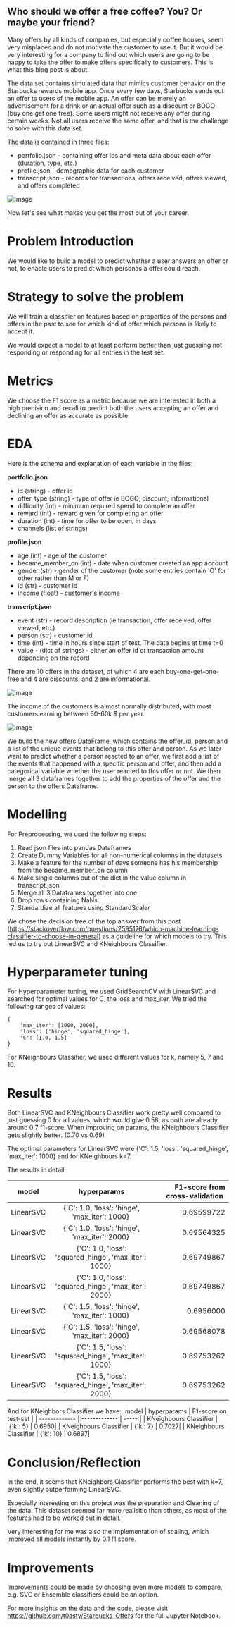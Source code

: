 ## Who should we offer a free coffee? You? Or maybe your friend?

Many offers by all kinds of companies, but especially coffee houses, seem very misplaced and do not motivate the customer to use it. 
But it would be very interesting for a company to find out which users are going to be happy to take the offer to make offers specifically to customers. This is what this blog post is about. 

The data set contains simulated data that mimics customer behavior on the Starbucks rewards mobile app. Once every few days, Starbucks sends out an offer to users of the mobile app. An offer can be merely an advertisement for a drink or an actual offer such as a discount or BOGO (buy one get one free). Some users might not receive any offer during certain weeks. Not all users receive the same offer, and that is the challenge to solve with this data set.

The data is contained in three files:

* portfolio.json - containing offer ids and meta data about each offer (duration, type, etc.)
* profile.json - demographic data for each customer
* transcript.json - records for transactions, offers received, offers viewed, and offers completed


![Image](coffee-2608864_1920.jpeg)

Now let's see what makes you get the most out of your career.

# Problem Introduction

We would like to build a model to predict whether a user answers an offer or not, to enable users to predict which personas a offer could reach. 

# Strategy to solve the problem

We will train a classifier on features based on properties of the persons and offers in the past to see for which kind of offer which persona is likely to accept it. 

We would expect a model to at least perform better than just guessing not responding or responding for all entries in the test set.

# Metrics

We choose the F1 score as a metric because we are interested in both a high precision and recall to predict both the users accepting an offer and declining an offer as accurate as possible.

# EDA

Here is the schema and explanation of each variable in the files:

**portfolio.json**
* id (string) - offer id
* offer_type (string) - type of offer ie BOGO, discount, informational
* difficulty (int) - minimum required spend to complete an offer
* reward (int) - reward given for completing an offer
* duration (int) - time for offer to be open, in days
* channels (list of strings)

**profile.json**
* age (int) - age of the customer 
* became_member_on (int) - date when customer created an app account
* gender (str) - gender of the customer (note some entries contain 'O' for other rather than M or F)
* id (str) - customer id
* income (float) - customer's income

**transcript.json**
* event (str) - record description (ie transaction, offer received, offer viewed, etc.)
* person (str) - customer id
* time (int) - time in hours since start of test. The data begins at time t=0
* value - (dict of strings) - either an offer id or transaction amount depending on the record

There are 10 offers in the dataset, of which 4 are each buy-one-get-one-free and 4 are discounts, and 2 are informational. 

![image](https://user-images.githubusercontent.com/32015957/132355242-fdebc651-07da-434a-8415-16fb9e031e6d.png)

The income of the customers is almost normally distributed, with most customers earning between 50-60k $ per year.

![image](https://user-images.githubusercontent.com/32015957/132355294-ef56b4e0-91f5-4468-a43c-cb65ef56f2c9.png)

We build the new offers DataFrame, which contains the offer_id, person and a list of the unique events that belong to this offer and person. As we later want to predict whether a person reacted to an offer, we first add a list of the events that happened with a specific person and offer, and then add a categorical variable whether the user reacted to this offer or not.
We then merge all 3 dataframes together to add the properties of the offer and the person to the offers Dataframe.

# Modelling

For Preprocessing, we used the following steps:
1. Read json files into pandas Dataframes
2. Create Dummy Variables for all non-numerical columns in the datasets
3. Make a feature for the number of days someone has his membership from the became_member_on column
4. Make single columns out of the dict in the value column in transcript.json
5. Merge all 3 Dataframes together into one
6. Drop rows containing NaNs
7. Standardize all features using StandardScaler

We chose the decision tree of the top answer from this post (https://stackoverflow.com/questions/2595176/which-machine-learning-classifier-to-choose-in-general) as a guideline for which models to try. This led us to try out LinearSVC and KNeighbours Classifier.

# Hyperparameter tuning

For Hyperparameter tuning, we used GridSearchCV with LinearSVC and searched for optimal values for C, the loss and max_iter. We tried the following ranges of values: 
```
{
    'max_iter': [1000, 2000],
    'loss': ['hinge', 'squared_hinge'],
    'C': [1.0, 1.5]
}
```

For KNeighbours Classifier, we used different values for k, namely 5, 7 and 10. 

# Results

Both LinearSVC and KNeighbours Classifier work pretty well compared to just guessing 0 for all values, which would give 0.58, as both are already around 0.7 f1-score. When improving on params, the KNeighbours Classifier gets slightly better. (0.70 vs 0.69)

The optimal parameters for LinearSVC were {'C': 1.5, 'loss': 'squared_hinge', 'max_iter': 1000} and for KNeighbours k=7. 

The results in detail:

|model | hyperparams | F1-score from cross-validation |
| ------------- |:-------------:| -----:|
|LinearSVC | {'C': 1.0, 'loss': 'hinge', 'max_iter': 1000} | 0.69599722|
|LinearSVC | {'C': 1.0, 'loss': 'hinge', 'max_iter': 2000} | 0.69564325|
|LinearSVC | {'C': 1.0, 'loss': 'squared_hinge', 'max_iter': 1000} | 0.69749867|
|LinearSVC | {'C': 1.0, 'loss': 'squared_hinge', 'max_iter': 2000} | 0.69749867|
|LinearSVC | {'C': 1.5, 'loss': 'hinge', 'max_iter': 1000} | 0.6956000|
|LinearSVC | {'C': 1.5, 'loss': 'hinge', 'max_iter': 2000} | 0.69568078|
|LinearSVC | {'C': 1.5, 'loss': 'squared_hinge', 'max_iter': 1000} | 0.69753262|
|LinearSVC | {'C': 1.5, 'loss': 'squared_hinge', 'max_iter': 2000} | 0.69753262|

And for KNeighbors Classifier we have:
|model | hyperparams | F1-score on test-set |
| ------------- |:-------------:| -----:|
| KNeighbours Classifier | {'k': 5} | 0.6950|
| KNeighbours Classifier | {'k': 7} | 0.7027|
| KNeighbours Classifier | {'k': 10} | 0.6897|

# Conclusion/Reflection

In the end, it seems that KNeighbors Classifier performs the best with k=7, even slightly outperforming LinearSVC.  

Especially interesting on this project was the preparation and Cleaning of the data. This dataset seemed far more realisitic than others, as most of the features had to be worked out in detail.

Very interesting for me was also the implementation of scaling, which improved all models instantly by 0.1 f1 score. 

# Improvements

Improvements could be made by choosing even more models to compare, e.g. SVC or Ensemble classifiers could be an option. 


For more insights on the data and the code, please visit https://github.com/t0asty/Starbucks-Offers for the full Jupyter Notebook.
